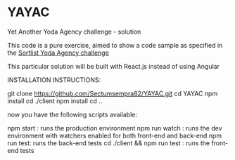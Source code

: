 # YAYAC
Yet Another Yoda Agency challenge - solution

This code is a pure exercise, aimed to show a code sample as specified in the [Sortlist Yoda Agency challenge ](https://github.com/sortlist/jobs/tree/full-stack)

This particular solution will be built with React.js instead of using Angular


INSTALLATION INSTRUCTIONS:

git clone https://github.com/Sectumsempra82/YAYAC.git
cd YAYAC
npm install
cd ./client
npm install
cd ..

now you have the following scripts available:

npm start : runs the production environment
npm run watch : runs the dev environment with watchers enabled for both front-end and back-end
npm run test: runs the back-end tests
cd ./client && npm run test : runs the front-end tests